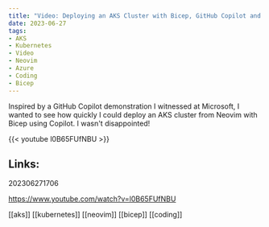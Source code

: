 ```yaml
---
title: "Video: Deploying an AKS Cluster with Bicep, GitHub Copilot and Neovim"
date: 2023-06-27
tags:
- AKS
- Kubernetes
- Video
- Neovim
- Azure
- Coding
- Bicep
---
```


Inspired by a GitHub Copilot demonstration I witnessed at Microsoft, I wanted to see how quickly I could deploy an AKS cluster from Neovim with Bicep using Copilot. I wasn't disappointed!

{{< youtube l0B65FUfNBU >}}

## Links:

202306271706

https://www.youtube.com/watch?v=l0B65FUfNBU

[[aks]]
[[kubernetes]]
[[neovim]]
[[bicep]]
[[coding]]


